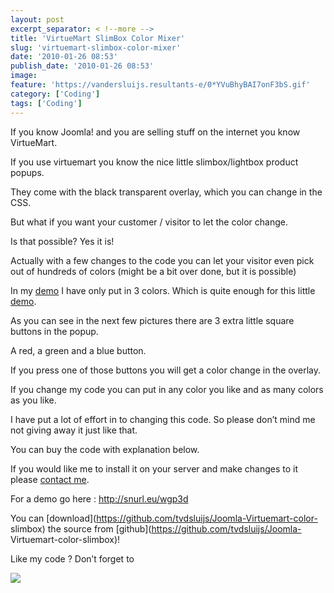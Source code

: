 ```yaml
---
layout: post
excerpt_separator: < !--more -->
title: 'VirtueMart SlimBox Color Mixer'
slug: 'virtuemart-slimbox-color-mixer'
date: '2010-01-26 08:53'
publish_date: '2010-01-26 08:53'
image:
feature: 'https://vandersluijs.resultants-e/0*YVuBhyBAI7onF3bS.gif'
category: ['Coding']
tags: ['Coding']
---
```

If you know Joomla! and you are selling stuff on the internet you know
VirtueMart.  
  
If you use virtuemart you know the nice little slimbox/lightbox product
popups.  
  
They come with the black transparent overlay, which you can change in the CSS.  
  
But what if you want your customer / visitor to let the color change.  
  
Is that possible? Yes it is!  
  
  
  
Actually with a few changes to the code you can let your visitor even pick out
of hundreds of colors (might be a bit over done, but it is possible)  
  
In my [demo](http://snurl.eu/wgp3d) I have only put in 3 colors. Which is
quite enough for this little [demo](http://snurl.eu/wgp3d).  
  
As you can see in the next few pictures there are 3 extra little square
buttons in the popup.  
  
A red, a green and a blue button.  
  
If you press one of those buttons you will get a color change in the overlay.  
  
  
  
If you change my code you can put in any color you like and as many colors as
you like.  
  
I have put a lot of effort in to changing this code. So please don’t mind me
not giving away it just like that.  
  
You can buy the code with explanation below.  
  
If you would like me to install it on your server and make changes to it
please [contact me](http://www.iamboredsoiblog.eu/contact/).  
  
For a demo go here : <http://snurl.eu/wgp3d>  
  
You can [download](https://github.com/tvdsluijs/Joomla-Virtuemart-color-
slimbox) the source from [github](https://github.com/tvdsluijs/Joomla-
Virtuemart-color-slimbox)!  
  
Like my code ? Don’t forget to

![](https://vandersluijs.resultants-e/0*YVuBhyBAI7onF3bS.gif)


